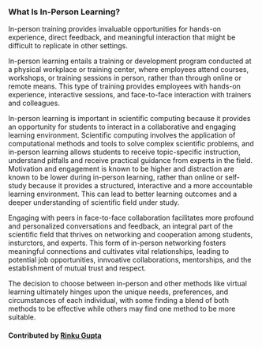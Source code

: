 
### What Is In-Person Learning?

<!--- deck start --->
In-person training provides invaluable opportunities for hands-on experience, direct feedback, and meaningful interaction that might be difficult to replicate in other settings.
<!--- deck end --->

<!--- body start --->
In-person learning entails a training or development program conducted at a physical workplace or training center, where employees attend courses, workshops, or training sessions in person, rather than through online or remote means. This type of training provides employees with hands-on experience, interactive sessions, and face-to-face interaction with trainers and colleagues.

In-person learning is important in scientific computing because it provides an opportunity for students to interact in a collaborative and engaging learning environment. Scientific computing involves the application of computational methods and tools to solve complex scientific problems, and in-person learning allows students to receive topic-specific instruction, understand pitfalls and receive practical guidance from experts in the field. Motivation and engagement is known to be higher and distraction are known to be lower during in-person learning, rather than online or self-study because it provides a structured, interactive and a more accountable learning environment. This can lead to better learning outcomes and a deeper understanding of scientific field under study.

Engaging with peers in face-to-face collaboration facilitates more profound and personalized conversations and feedback, an integral part of the scientific field that thrives on networking and cooperation among students, insturctors, and experts. This form of in-person networking fosters meaningful connections and cultivates vital relationships, leading to potential job opportunities, innvoative collaborations, mentorships, and the establishment of mutual trust and respect.

The decision to choose between in-person and other methods like virtual learning ultimately hinges upon the unique needs, preferences, and circumstances of each individual, with some finding a blend of both methods to be effective while others may find one method to be more suitable.


<!--- body end  --->

#### Contributed by [Rinku Gupta](https://github.com/rinkug)
 
<!---
Publish: yes
Pinned: yes
Topics: in-person learning
RSS update: 2023-03-31
--->
